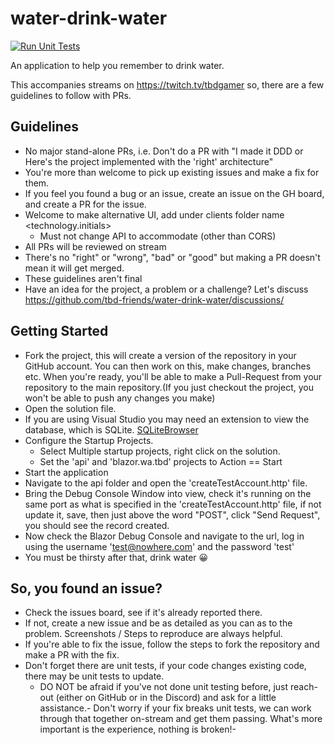 # water-drink-water

[![Run Unit Tests](https://github.com/tbd-friends/water-drink-water/actions/workflows/ci.yml/badge.svg)](https://github.com/tbd-friends/water-drink-water/actions/workflows/ci.yml)

An application to help you remember to drink water.

This accompanies streams on https://twitch.tv/tbdgamer so, there are a few guidelines to follow with PRs.

## Guidelines

- No major stand-alone PRs, i.e. Don't do a PR with "I made it DDD or Here's the project implemented with the 'right' architecture"
- You're more than welcome to pick up existing issues and make a fix for them.
- If you feel you found a bug or an issue, create an issue on the GH board, and create a PR for the issue.
- Welcome to make alternative UI, add under clients folder name <technology.initials>
  - Must not change API to accommodate (other than CORS)
- All PRs will be reviewed on stream
- There's no "right" or "wrong", "bad" or "good" but making a PR doesn't mean it will get merged.
- These guidelines aren't final
- Have an idea for the project, a problem or a challenge? Let's discuss https://github.com/tbd-friends/water-drink-water/discussions/

## Getting Started

- Fork the project, this will create a version of the repository in your GitHub account. You can then work on this, make changes, branches etc. When you're ready, you'll be able to make a Pull-Request from your repository to the main repository.(If you just checkout the project, you won't be able to push any changes you make)
- Open the solution file.
- If you are using Visual Studio you may need an extension to view the database, which is SQLite. [SQLiteBrowser](https://sqlitebrowser.org/dl/)
- Configure the Startup Projects.
  - Select Multiple startup projects, right click on the solution.
  - Set the 'api' and 'blazor.wa.tbd' projects to Action == Start
- Start the application
- Navigate to the api folder and open the 'createTestAccount.http' file.
- Bring the Debug Console Window into view, check it's running on the same port as what is specified in the 'createTestAccount.http' file, if not update it, save, then just above the word "POST", click "Send Request", you should see the record created.
- Now check the Blazor Debug Console and navigate to the url, log in using the username '<test@nowhere.com>' and the password 'test'
- You must be thirsty after that, drink water 😀

## So, you found an issue?

- Check the issues board, see if it's already reported there. 
- If not, create a new issue and be as detailed as you can as to the problem. Screenshots / Steps to reproduce are always helpful.
- If you're able to fix the issue, follow the steps to fork the repository and make a PR with the fix.
- Don't forget there are unit tests, if your code changes existing code, there may be unit tests to update. 
  - DO NOT be afraid if you've not done unit testing before, just reach-out (either on GitHub or in the Discord) and ask for a little assistance.- Don't worry if your fix breaks unit tests, we can work through that together on-stream and get them passing. What's more important is the experience, nothing is broken!- 
